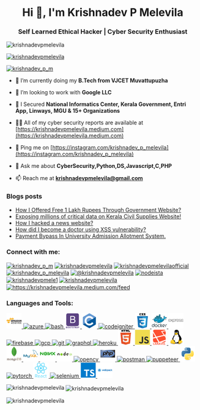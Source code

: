 <h1 align="center">Hi 👋, I'm Krishnadev P Melevila</h1>
<h3 align="center">Self Learned Ethical Hacker | Cyber Security Enthusiast</h3>

<p align="left"> <img src="https://komarev.com/ghpvc/?username=krishnadevpmelevila&label=Profile%20views&color=0e75b6&style=flat" alt="krishnadevpmelevila" /> </p>

<p align="left"> <a href="https://github.com/ryo-ma/github-profile-trophy"><img src="https://github-profile-trophy.vercel.app/?username=krishnadevpmelevila" alt="krishnadevpmelevila" /></a> </p>

<p align="left"> <a href="https://twitter.com/krishnadev_p_m" target="blank"><img src="https://img.shields.io/twitter/follow/krishnadev_p_m?logo=twitter&style=for-the-badge" alt="krishnadev_p_m" /></a> </p>

- 🔭 I’m currently doing my **B.Tech from VJCET Muvattupuzha**

- 👯 I’m looking to work with **Google LLC**

- 🤝 I Secured **National Informatics Center, Kerala Government, Entri App, Linways, MGU & 15+ Organizations**

- 👨‍💻 All of my cyber security reports are available at [https://krishnadevpmelevila.medium.com](https://krishnadevpmelevila.medium.com)

- 💌 Ping me on [https://instagram.com/krishnadev_p_melevila](https://instagram.com/krishnadev_p_melevila)

- 💬 Ask me about **CyberSecurity,Python,DS,Javascript,C,PHP**

- 📫 Reach me at **krishnadevpmelevila@gmail.com**

### Blogs posts
<!-- BLOG-POST-LIST:START -->
- [How I Offered Free 1 Lakh Rupees Through Government Website?](https://infosecwriteups.com/how-i-offered-free-1-lakh-rupees-through-government-website-6c10e16130fc?source=rss-f84eab03c7fe------2)
- [Exposing millions of critical data on Kerala Civil Supplies Website!](https://infosecwriteups.com/exposing-millions-of-critical-data-on-kerala-civil-supplies-website-cc3a4bed5d07?source=rss-f84eab03c7fe------2)
- [How I hacked a news website?](https://infosecwriteups.com/how-i-hacked-a-news-website-f753fe2f80f9?source=rss-f84eab03c7fe------2)
- [How did I become a doctor using XSS vulnerability?](https://infosecwriteups.com/how-did-i-become-a-doctor-using-xss-vulnerability-bce190fc114a?source=rss-f84eab03c7fe------2)
- [Payment Bypass In University Admission Allotment System.](https://medium.com/techiepedia/payment-bypass-in-university-admission-allotment-system-616fe4cc3d46?source=rss-f84eab03c7fe------2)
<!-- BLOG-POST-LIST:END -->

<h3 align="left">Connect with me:</h3>
<p align="left">
<a href="https://twitter.com/krishnadev_p_m" target="blank"><img align="center" src="https://raw.githubusercontent.com/rahuldkjain/github-profile-readme-generator/master/src/images/icons/Social/twitter.svg" alt="krishnadev_p_m" height="30" width="40" /></a>
<a href="https://linkedin.com/in/krishnadevpmelevila" target="blank"><img align="center" src="https://raw.githubusercontent.com/rahuldkjain/github-profile-readme-generator/master/src/images/icons/Social/linked-in-alt.svg" alt="krishnadevpmelevila" height="30" width="40" /></a>
<a href="https://fb.com/krishnadevpmelevilaofficial" target="blank"><img align="center" src="https://raw.githubusercontent.com/rahuldkjain/github-profile-readme-generator/master/src/images/icons/Social/facebook.svg" alt="krishnadevpmelevilaofficial" height="30" width="40" /></a>
<a href="https://instagram.com/krishnadev_p_melevila" target="blank"><img align="center" src="https://raw.githubusercontent.com/rahuldkjain/github-profile-readme-generator/master/src/images/icons/Social/instagram.svg" alt="krishnadev_p_melevila" height="30" width="40" /></a>
<a href="https://medium.com/@krishnadevpmelevila" target="blank"><img align="center" src="https://raw.githubusercontent.com/rahuldkjain/github-profile-readme-generator/master/src/images/icons/Social/medium.svg" alt="@krishnadevpmelevila" height="30" width="40" /></a>
<a href="https://www.youtube.com/c/nodeista" target="blank"><img align="center" src="https://raw.githubusercontent.com/rahuldkjain/github-profile-readme-generator/master/src/images/icons/Social/youtube.svg" alt="nodeista" height="30" width="40" /></a>
<a href="https://www.hackerrank.com/krishnadevpmele1" target="blank"><img align="center" src="https://raw.githubusercontent.com/rahuldkjain/github-profile-readme-generator/master/src/images/icons/Social/hackerrank.svg" alt="krishnadevpmele1" height="30" width="40" /></a>
<a href="https://www.leetcode.com/krishnadevpmelevila" target="blank"><img align="center" src="https://raw.githubusercontent.com/rahuldkjain/github-profile-readme-generator/master/src/images/icons/Social/leet-code.svg" alt="krishnadevpmelevila" height="30" width="40" /></a>
<a href="/https://krishnadevpmelevila.medium.com/feed" target="blank"><img align="center" src="https://raw.githubusercontent.com/rahuldkjain/github-profile-readme-generator/master/src/images/icons/Social/rss.svg" alt="https://krishnadevpmelevila.medium.com/feed" height="30" width="40" /></a>
</p>

<h3 align="left">Languages and Tools:</h3>
<p align="left"> <a href="https://aws.amazon.com" target="_blank"> <img src="https://raw.githubusercontent.com/devicons/devicon/master/icons/amazonwebservices/amazonwebservices-original-wordmark.svg" alt="aws" width="40" height="40"/> </a> <a href="https://azure.microsoft.com/en-in/" target="_blank"> <img src="https://www.vectorlogo.zone/logos/microsoft_azure/microsoft_azure-icon.svg" alt="azure" width="40" height="40"/> </a> <a href="https://www.gnu.org/software/bash/" target="_blank"> <img src="https://www.vectorlogo.zone/logos/gnu_bash/gnu_bash-icon.svg" alt="bash" width="40" height="40"/> </a> <a href="https://getbootstrap.com" target="_blank"> <img src="https://raw.githubusercontent.com/devicons/devicon/master/icons/bootstrap/bootstrap-plain-wordmark.svg" alt="bootstrap" width="40" height="40"/> </a> <a href="https://www.cprogramming.com/" target="_blank"> <img src="https://raw.githubusercontent.com/devicons/devicon/master/icons/c/c-original.svg" alt="c" width="40" height="40"/> </a> <a href="https://codeigniter.com" target="_blank"> <img src="https://cdn.worldvectorlogo.com/logos/codeigniter.svg" alt="codeigniter" width="40" height="40"/> </a> <a href="https://www.w3schools.com/css/" target="_blank"> <img src="https://raw.githubusercontent.com/devicons/devicon/master/icons/css3/css3-original-wordmark.svg" alt="css3" width="40" height="40"/> </a> <a href="https://www.docker.com/" target="_blank"> <img src="https://raw.githubusercontent.com/devicons/devicon/master/icons/docker/docker-original-wordmark.svg" alt="docker" width="40" height="40"/> </a> <a href="https://expressjs.com" target="_blank"> <img src="https://raw.githubusercontent.com/devicons/devicon/master/icons/express/express-original-wordmark.svg" alt="express" width="40" height="40"/> </a> <a href="https://firebase.google.com/" target="_blank"> <img src="https://www.vectorlogo.zone/logos/firebase/firebase-icon.svg" alt="firebase" width="40" height="40"/> </a> <a href="https://cloud.google.com" target="_blank"> <img src="https://www.vectorlogo.zone/logos/google_cloud/google_cloud-icon.svg" alt="gcp" width="40" height="40"/> </a> <a href="https://git-scm.com/" target="_blank"> <img src="https://www.vectorlogo.zone/logos/git-scm/git-scm-icon.svg" alt="git" width="40" height="40"/> </a> <a href="https://graphql.org" target="_blank"> <img src="https://www.vectorlogo.zone/logos/graphql/graphql-icon.svg" alt="graphql" width="40" height="40"/> </a> <a href="https://heroku.com" target="_blank"> <img src="https://www.vectorlogo.zone/logos/heroku/heroku-icon.svg" alt="heroku" width="40" height="40"/> </a> <a href="https://www.w3.org/html/" target="_blank"> <img src="https://raw.githubusercontent.com/devicons/devicon/master/icons/html5/html5-original-wordmark.svg" alt="html5" width="40" height="40"/> </a> <a href="https://developer.mozilla.org/en-US/docs/Web/JavaScript" target="_blank"> <img src="https://raw.githubusercontent.com/devicons/devicon/master/icons/javascript/javascript-original.svg" alt="javascript" width="40" height="40"/> </a> <a href="https://laravel.com/" target="_blank"> <img src="https://raw.githubusercontent.com/devicons/devicon/master/icons/laravel/laravel-plain-wordmark.svg" alt="laravel" width="40" height="40"/> </a> <a href="https://www.linux.org/" target="_blank"> <img src="https://raw.githubusercontent.com/devicons/devicon/master/icons/linux/linux-original.svg" alt="linux" width="40" height="40"/> </a> <a href="https://www.mongodb.com/" target="_blank"> <img src="https://raw.githubusercontent.com/devicons/devicon/master/icons/mongodb/mongodb-original-wordmark.svg" alt="mongodb" width="40" height="40"/> </a> <a href="https://www.mysql.com/" target="_blank"> <img src="https://raw.githubusercontent.com/devicons/devicon/master/icons/mysql/mysql-original-wordmark.svg" alt="mysql" width="40" height="40"/> </a> <a href="https://www.nginx.com" target="_blank"> <img src="https://raw.githubusercontent.com/devicons/devicon/master/icons/nginx/nginx-original.svg" alt="nginx" width="40" height="40"/> </a> <a href="https://nodejs.org" target="_blank"> <img src="https://raw.githubusercontent.com/devicons/devicon/master/icons/nodejs/nodejs-original-wordmark.svg" alt="nodejs" width="40" height="40"/> </a> <a href="https://opencv.org/" target="_blank"> <img src="https://www.vectorlogo.zone/logos/opencv/opencv-icon.svg" alt="opencv" width="40" height="40"/> </a> <a href="https://www.php.net" target="_blank"> <img src="https://raw.githubusercontent.com/devicons/devicon/master/icons/php/php-original.svg" alt="php" width="40" height="40"/> </a> <a href="https://postman.com" target="_blank"> <img src="https://www.vectorlogo.zone/logos/getpostman/getpostman-icon.svg" alt="postman" width="40" height="40"/> </a> <a href="https://github.com/puppeteer/puppeteer" target="_blank"> <img src="https://www.vectorlogo.zone/logos/pptrdev/pptrdev-official.svg" alt="puppeteer" width="40" height="40"/> </a> <a href="https://www.python.org" target="_blank"> <img src="https://raw.githubusercontent.com/devicons/devicon/master/icons/python/python-original.svg" alt="python" width="40" height="40"/> </a> <a href="https://pytorch.org/" target="_blank"> <img src="https://www.vectorlogo.zone/logos/pytorch/pytorch-icon.svg" alt="pytorch" width="40" height="40"/> </a> <a href="https://reactjs.org/" target="_blank"> <img src="https://raw.githubusercontent.com/devicons/devicon/master/icons/react/react-original-wordmark.svg" alt="react" width="40" height="40"/> </a> <a href="https://www.selenium.dev" target="_blank"> <img src="https://raw.githubusercontent.com/detain/svg-logos/780f25886640cef088af994181646db2f6b1a3f8/svg/selenium-logo.svg" alt="selenium" width="40" height="40"/> </a> <a href="https://www.typescriptlang.org/" target="_blank"> <img src="https://raw.githubusercontent.com/devicons/devicon/master/icons/typescript/typescript-original.svg" alt="typescript" width="40" height="40"/> </a> <a href="https://webpack.js.org" target="_blank"> <img src="https://raw.githubusercontent.com/devicons/devicon/d00d0969292a6569d45b06d3f350f463a0107b0d/icons/webpack/webpack-original-wordmark.svg" alt="webpack" width="40" height="40"/> </a> </p>

<p><img align="left" src="https://github-readme-stats.vercel.app/api/top-langs?username=krishnadevpmelevila&show_icons=true&locale=en&layout=compact" alt="krishnadevpmelevila" /></p>

<p>&nbsp;<img align="center" src="https://github-readme-stats.vercel.app/api?username=krishnadevpmelevila&show_icons=true&locale=en" alt="krishnadevpmelevila" /></p>

<p><img align="center" src="https://github-readme-streak-stats.herokuapp.com/?user=krishnadevpmelevila&" alt="krishnadevpmelevila" /></p>

